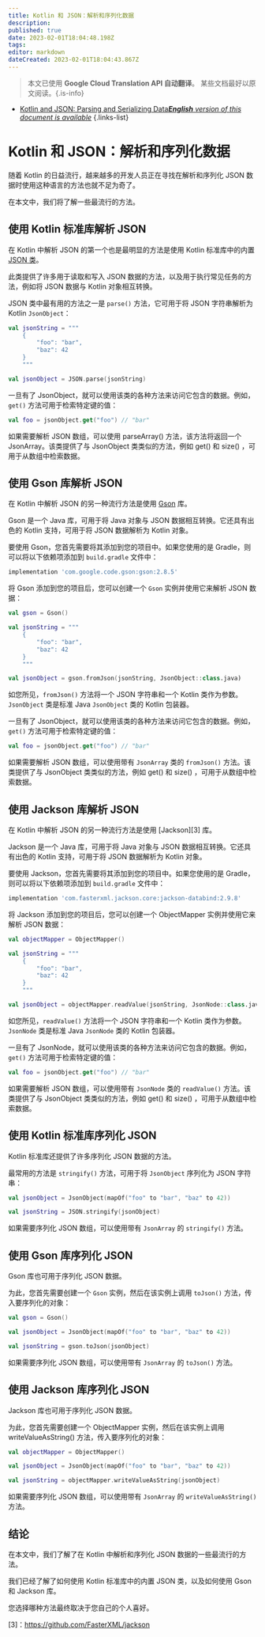 ```yaml
---
title: Kotlin 和 JSON：解析和序列化数据
description: 
published: true
date: 2023-02-01T18:04:48.198Z
tags: 
editor: markdown
dateCreated: 2023-02-01T18:04:43.867Z
---
```


> 本文已使用 **Google Cloud Translation API 自动翻译**。
某些文档最好以原文阅读。{.is-info}

- [Kotlin and JSON: Parsing and Serializing Data***English** version of this document is available*](/en/Knowledge-base/Kotlin/kotlin-and-json-parsing-and-serializing-data)
{.links-list}


Kotlin 和 JSON：解析和序列化数据
============================================

随着 Kotlin 的日益流行，越来越多的开发人员正在寻找在解析和序列化 JSON 数据时使用这种语言的方法也就不足为奇了。

在本文中，我们将了解一些最流行的方法。

使用 Kotlin 标准库解析 JSON
------------------------------------------

在 Kotlin 中解析 JSON 的第一个也是最明显的方法是使用 Kotlin 标准库中的内置 [JSON 类][1]。

此类提供了许多用于读取和写入 JSON 数据的方法，以及用于执行常见任务的方法，例如将 JSON 数据与 Kotlin 对象相互转换。

JSON 类中最有用的方法之一是 `parse()` 方法，它可用于将 JSON 字符串解析为 Kotlin `JsonObject`：

```kotlin
val jsonString = """
    {
        "foo": "bar",
        "baz": 42
    }
    """

val jsonObject = JSON.parse(jsonString)
```

一旦有了 JsonObject，就可以使用该类的各种方法来访问它包含的数据。例如，`get()` 方法可用于检索特定键的值：

```kotlin
val foo = jsonObject.get("foo") // "bar"
```

如果需要解析 JSON 数组，可以使用 parseArray() 方法，该方法将返回一个 JsonArray。该类提供了与 JsonObject 类类似的方法，例如 get() 和 size() ，可用于从数组中检索数据。

使用 Gson 库解析 JSON
----------------------------------

在 Kotlin 中解析 JSON 的另一种流行方法是使用 [Gson][2] 库。

Gson 是一个 Java 库，可用于将 Java 对象与 JSON 数据相互转换。它还具有出色的 Kotlin 支持，可用于将 JSON 数据解析为 Kotlin 对象。

要使用 Gson，您首先需要将其添加到您的项目中。如果您使用的是 Gradle，则可以将以下依赖项添加到 `build.gradle` 文件中：

```groovy
implementation 'com.google.code.gson:gson:2.8.5'
```

将 Gson 添加到您的项目后，您可以创建一个 `Gson` 实例并使用它来解析 JSON 数据：

```kotlin
val gson = Gson()

val jsonString = """
    {
        "foo": "bar",
        "baz": 42
    }
    """

val jsonObject = gson.fromJson(jsonString, JsonObject::class.java)
```

如您所见，`fromJson()` 方法将一个 JSON 字符串和一个 Kotlin 类作为参数。 `JsonObject` 类是标准 Java `JsonObject` 类的 Kotlin 包装器。

一旦有了 JsonObject，就可以使用该类的各种方法来访问它包含的数据。例如，`get()` 方法可用于检索特定键的值：

```kotlin
val foo = jsonObject.get("foo") // "bar"
```

如果需要解析 JSON 数组，可以使用带有 `JsonArray` 类的 `fromJson()` 方法。该类提供了与 JsonObject 类类似的方法，例如 get() 和 size() ，可用于从数组中检索数据。

使用 Jackson 库解析 JSON
--------------------------------------

在 Kotlin 中解析 JSON 的另一种流行方法是使用 [Jackson][3] 库。

Jackson 是一个 Java 库，可用于将 Java 对象与 JSON 数据相互转换。它还具有出色的 Kotlin 支持，可用于将 JSON 数据解析为 Kotlin 对象。

要使用 Jackson，您首先需要将其添加到您的项目中。如果您使用的是 Gradle，则可以将以下依赖项添加到 `build.gradle` 文件中：

```groovy
implementation 'com.fasterxml.jackson.core:jackson-databind:2.9.8'
```

将 Jackson 添加到您的项目后，您可以创建一个 ObjectMapper 实例并使用它来解析 JSON 数据：

```kotlin
val objectMapper = ObjectMapper()

val jsonString = """
    {
        "foo": "bar",
        "baz": 42
    }
    """

val jsonObject = objectMapper.readValue(jsonString, JsonNode::class.java)
```

如您所见，`readValue()` 方法将一个 JSON 字符串和一个 Kotlin 类作为参数。 `JsonNode` 类是标准 Java `JsonNode` 类的 Kotlin 包装器。

一旦有了 JsonNode，就可以使用该类的各种方法来访问它包含的数据。例如，`get()` 方法可用于检索特定键的值：

```kotlin
val foo = jsonObject.get("foo") // "bar"
```

如果需要解析 JSON 数组，可以使用带有 `JsonNode` 类的 `readValue()` 方法。该类提供了与 JsonObject 类类似的方法，例如 get() 和 size() ，可用于从数组中检索数据。

使用 Kotlin 标准库序列化 JSON
----------------------------------------------

Kotlin 标准库还提供了许多序列化 JSON 数据的方法。

最常用的方法是 `stringify()` 方法，可用于将 `JsonObject` 序列化为 JSON 字符串：

```kotlin
val jsonObject = JsonObject(mapOf("foo" to "bar", "baz" to 42))

val jsonString = JSON.stringify(jsonObject)
```

如果需要序列化 JSON 数组，可以使用带有 `JsonArray` 的 `stringify()` 方法。

使用 Gson 库序列化 JSON
--------------------------------------

Gson 库也可用于序列化 JSON 数据。

为此，您首先需要创建一个 `Gson` 实例，然后在该实例上调用 `toJson()` 方法，传入要序列化的对象：

```kotlin
val gson = Gson()

val jsonObject = JsonObject(mapOf("foo" to "bar", "baz" to 42))

val jsonString = gson.toJson(jsonObject)
```

如果需要序列化 JSON 数组，可以使用带有 `JsonArray` 的 `toJson()` 方法。

使用 Jackson 库序列化 JSON
------------------------------------------

Jackson 库也可用于序列化 JSON 数据。

为此，您首先需要创建一个 ObjectMapper 实例，然后在该实例上调用 writeValueAsString() 方法，传入要序列化的对象：

```kotlin
val objectMapper = ObjectMapper()

val jsonObject = JsonObject(mapOf("foo" to "bar", "baz" to 42))

val jsonString = objectMapper.writeValueAsString(jsonObject)
```

如果需要序列化 JSON 数组，可以使用带有 `JsonArray` 的 `writeValueAsString()` 方法。

结论
----------

在本文中，我们了解了在 Kotlin 中解析和序列化 JSON 数据的一些最流行的方法。

我们已经了解了如何使用 Kotlin 标准库中的内置 JSON 类，以及如何使用 Gson 和 Jackson 库。

您选择哪种方法最终取决于您自己的个人喜好。

[1]: https://kotlinlang.org/api/latest/jvm/stdlib/kotlin.text/-json/
[2]: https://github.com/google/gson
[3]：https://github.com/FasterXML/jackson